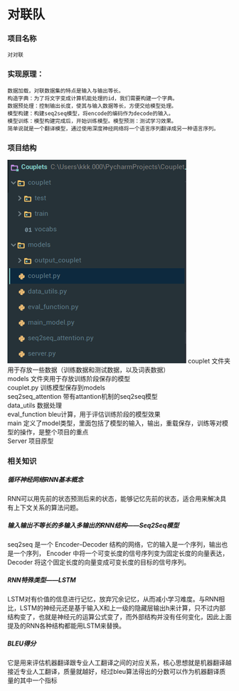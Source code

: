 # 对联队

### 项目名称
    对对联

### 实现原理：
    数据加载，对联数据集的特点是输入与输出等长。
    构造字典：为了将文字变成计算机能处理的id，我们需要构建一个字典。
    数据预处理：控制输出长度，使其与输入数据等长，方便交给模型处理。
    模型构建：构建seq2seq模型，将encode的编码作为decode的输入。
    模型训练：模型构建完成后，开始训练模型。模型预测：测试学习效果。
    简单说就是一个翻译模型，通过使用深度神经网络将一个语言序列翻译成另一种语言序列。

### 项目结构<br>
![](https://github.com/18900318726/duiliandui/blob/master/201721123005/jiegou.png)
 couplet        文件夹用于存放一些数据（训练数据和测试数据，以及词表数据）<br>
 models         文件夹用于存放训练阶段保存的模型<br>
 couplet.py     训练模型保存到models<br>
 seq2seq_attention  带有attantion机制的seq2seq模型<br>
 data_utils     数据处理<br>
 eval_function  bleu计算，用于评估训练阶段的模型效果<br>
 main       定义了model类型，里面包括了模型的输入，输出，重载保存，训练等对模型的操作，是整个项目的重点<br>
 Server    项目原型
 ### 相关知识
 ##### 循环神经网络RNN基本概念
 RNN可以用先前的状态预测后来的状态，能够记忆先前的状态，适合用来解决具有上下文关系的算法问题。
 ##### 输入输出不等长的多输入多输出的RNN结构——Seq2Seq模型
 seq2seq 是一个 Encoder–Decoder 结构的网络，它的输入是一个序列，输出也是一个序列， Encoder 中将一个可变长度的信号序列变为固定长度的向量表达，Decoder 将这个固定长度的向量变成可变长度的目标的信号序列。
 ##### RNN特殊类型——LSTM
 LSTM对有价值的信息进行记忆，放弃冗余记忆，从而减小学习难度。与RNN相比，LSTM的神经元还是基于输入X和上一级的隐藏层输出h来计算，只不过内部结构变了，也就是神经元的运算公式变了，而外部结构并没有任何变化，因此上面提及的RNN各种结构都能用LSTM来替换。
 ##### BLEU得分
 它是用来评估机器翻译跟专业人工翻译之间的对应关系，核心思想就是机器翻译越接近专业人工翻译，质量就越好，经过bleu算法得出的分数可以作为机器翻译质量的其中一个指标
